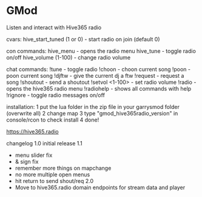 GMod
====

Listen and interact with Hive365 radio 

cvars: 
hive_start_tuned (1 or 0) - start radio on join (default 0) 

con commands: 
hive_menu - opens the radio menu 
hive_tune - toggle radio on/off 
hive_volume (1-100) - change radio volume 

chat commands: 
!tune - toggle radio 
!choon - choon current song 
!poon - poon current song 
!djftw - give the current dj a ftw 
!request <request> - request a song 
!shoutout <shoutout> - send a shoutout 
!setvol <1-100> - set radio volume 
!radio - opens the hive365 radio menu 
!radiohelp - shows all commands with help 
!rignore - toggle radio messages on/off

installation:
1 put the lua folder in the zip file in your garrysmod folder (overwrite all)
2 change map
3 type "gmod_hive365radio_version" in console/rcon to check install
4 done!

https://hive365.radio

changelog
1.0 initial release
1.1
 - menu slider fix
 - & sign fix
 - remember more things on mapchange
 - no more multiple open menus
 - hit return to send shout/req
2.0
 - Move to hive365.radio domain endpoints for stream data and player
